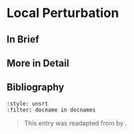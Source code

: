 # Local Perturbation

## In Brief

## More in Detail


## Bibliography

```{bibliography}
:style: unsrt
:filter: docname in docnames
```

> This entry was readapted from *<reference>* by <authors>.

